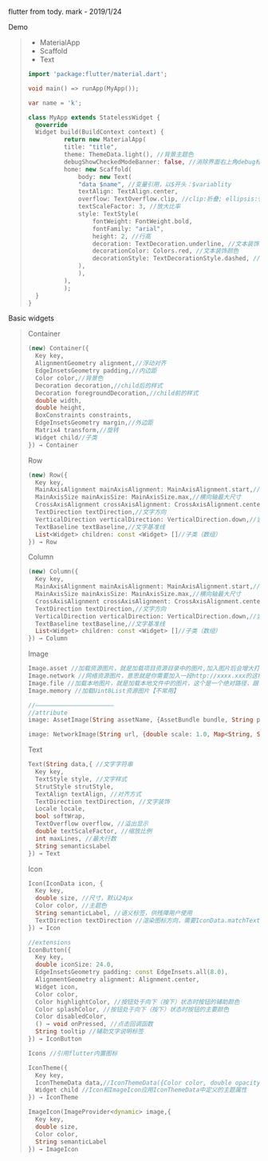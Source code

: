 flutter from tody. mark - 2019/1/24

Demo

> - MaterialApp
> - Scaffold
> - Text
>
> ```dart
> import 'package:flutter/material.dart';
> 
> void main() => runApp(MyApp());
> 
> var name = 'k';
> 
> class MyApp extends StatelessWidget {
>  	@override
>  	Widget build(BuildContext context) {
>    		return new MaterialApp(
>      		title: "title",
>      		theme: ThemeData.light(), //背景主题色
>      		debugShowCheckedModeBanner: false, //消除界面右上角debug标签
>      		home: new Scaffold(
>        		body: new Text(
>          		"data $name", //变量引用，以$开头：$variablity
>          		textAlign: TextAlign.center,
>          		overflow: TextOverflow.clip, //clip:折叠; ellipsis:省略号; fade:淡出
>          		textScaleFactor: 3, //放大比率
>          		style: TextStyle(
>            		fontWeight: FontWeight.bold,
>            		fontFamily: "arial",
>            		height: 2, //行高
>            		decoration: TextDecoration.underline, //文本装饰类型
>            		decorationColor: Colors.red, //文本装饰颜色
>            		decorationStyle: TextDecorationStyle.dashed, //文本装饰样式
>          		),
>        		),
>      		),
>    		);
>  	}
> }
> ```

Basic widgets

> Container
>
> ```dart
> (new) Container({
> 	Key key,
> 	AlignmentGeometry alignment,//浮动对齐
> 	EdgeInsetsGeometry padding,//内边距
> 	Color color,//背景色
> 	Decoration decoration,//child后的样式
> 	Decoration foregroundDecoration,//child前的样式
> 	double width,
> 	double height,
> 	BoxConstraints constraints,
> 	EdgeInsetsGeometry margin,//外边距
> 	Matrix4 transform,//旋转
> 	Widget child//子类
> }) → Container
> 
> ```
>
> 
>
> Row
>
> ```dart
> (new) Row({
>   Key key,
>   MainAxisAlignment mainAxisAlignment: MainAxisAlignment.start,//横向对齐方式
>   MainAxisSize mainAxisSize: MainAxisSize.max,//横向轴最大尺寸
>   CrossAxisAlignment crossAxisAlignment: CrossAxisAlignment.center,//竖直位置
>   TextDirection textDirection,//文字方向
>   VerticalDirection verticalDirection: VerticalDirection.down,//竖直方向
>   TextBaseline textBaseline,//文字基准线
>   List<Widget> children: const <Widget> []//子类（数组）
> }) → Row
> ```
>
> 
>
> Column
>
> ```dart
> (new) Column({
>   Key key,
>   MainAxisAlignment mainAxisAlignment: MainAxisAlignment.start,//横向对齐方式
>   MainAxisSize mainAxisSize: MainAxisSize.max,//横向轴最大尺寸
>   CrossAxisAlignment crossAxisAlignment: CrossAxisAlignment.center,//竖直位置
>   TextDirection textDirection,//文字方向
>   VerticalDirection verticalDirection: VerticalDirection.down,//竖直方向
>   TextBaseline textBaseline,//文字基准线
>   List<Widget> children: const <Widget> []//子类（数组）
> }) → Column
> ```
>
> Image
>
> ```dart
> Image.asset //加载资源图片，就是加载项目资源目录中的图片,加入图片后会增大打包的包体体积，用的是相对路径
> Image.network //网络资源图片，意思就是你需要加入一段http://xxxx.xxx的这样的网络路径地址
> Image.file //加载本地图片，就是加载本地文件中的图片，这个是一个绝对路径，跟包体无关【不常用】
> Image.memory //加载Uint8List资源图片【不常用】
> 
> //——————————————————————
> //attribute
> image: AssetImage(String assetName, {AssetBundle bundle, String package}) → AssetImage
> 
> image: NetworkImage(String url, {double scale: 1.0, Map<String, String> headers}) → NetworkImage
> ```
>
> Text
>
> ```dart
> Text(String data,{ //文字字符串
>   Key key,
>   TextStyle style, //文字样式
>   StrutStyle strutStyle,
>   TextAlign textAlign, //对齐方式
>   TextDirection textDirection, //文字装饰
>   Locale locale,
>   bool softWrap,
>   TextOverflow overflow, //溢出显示
>   double textScaleFactor, //缩放比例
>   int maxLines, //最大行数
>   String semanticsLabel
> }) → Text
> ```
>
> Icon
>
> ```dart
> Icon(IconData icon, { 
>   Key key,
>   double size, //尺寸，默认24px
>   Color color, //主题色
>   String semanticLabel, //语义标签，供残障用户使用
>   TextDirection textDirection //渲染图标方向，需要IconData.matchTextDirection字段为true
> }) → Icon
> 
> //extensions
> IconButton({
>   Key key,
>   double iconSize: 24.0,
>   EdgeInsetsGeometry padding: const EdgeInsets.all(8.0),
>   AlignmentGeometry alignment: Alignment.center,
>   Widget icon,
>   Color color,
>   Color highlightColor, //按钮处于向下（按下）状态时按钮的辅助颜色
>   Color splashColor, //按钮处于向下（按下）状态时按钮的主要颜色
>   Color disabledColor,
>   () → void onPressed, //点击回调函数
>   String tooltip //辅助文字说明标签
> }) → IconButton
> 
> Icons //引用flutter内置图标
> 
> IconTheme({
>   Key key,
>   IconThemeData data,//IconThemeData({Color color, double opacity, double size}) → IconThemeData
>   Widget child //Icon和ImageIcon应用IconThemeData中定义的主题属性
> }) → IconTheme
> 
> ImageIcon(ImageProvider<dynamic> image,{
>   Key key,
>   double size,
>   Color color,
>   String semanticLabel
> }) → ImageIcon
> ```

